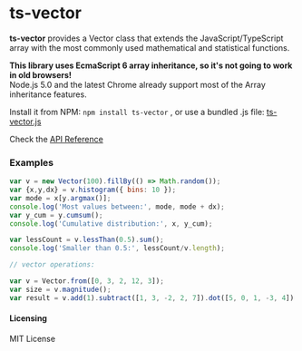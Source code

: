 ts-vector
=========

<b>ts-vector</b> provides a Vector class that extends the JavaScript/TypeScript array with the most commonly used mathematical and statistical functions.

<b>This library uses EcmaScript 6 array inheritance, so it's not going to work in old browsers!</b><br/>
Node.js 5.0 and the latest Chrome already support most of the Array inheritance features. 

Install it from NPM: 
`npm install ts-vector`
, or use a bundled .js file: 
 [ts-vector.js](https://github.com/ggmod/ts-vector/releases/download/0.1.0/ts-vector-0.1.0.js)

Check the [API Reference](https://github.com/ggmod/ts-vector/wiki/API-reference) 

### Examples

```javascript
var v = new Vector(100).fillBy(() => Math.random());
var {x,y,dx} = v.histogram({ bins: 10 }); 
var mode = x[y.argmax()];
console.log('Most values between:', mode, mode + dx);
var y_cum = y.cumsum();
console.log('Cumulative distribution:', x, y_cum);

var lessCount = v.lessThan(0.5).sum();
console.log('Smaller than 0.5:', lessCount/v.length);

// vector operations:

var v = Vector.from([0, 3, 2, 12, 3]);
var size = v.magnitude();
var result = v.add(1).subtract([1, 3, -2, 2, 7]).dot([5, 0, 1, -3, 4]);
```

#### Licensing
MIT License
